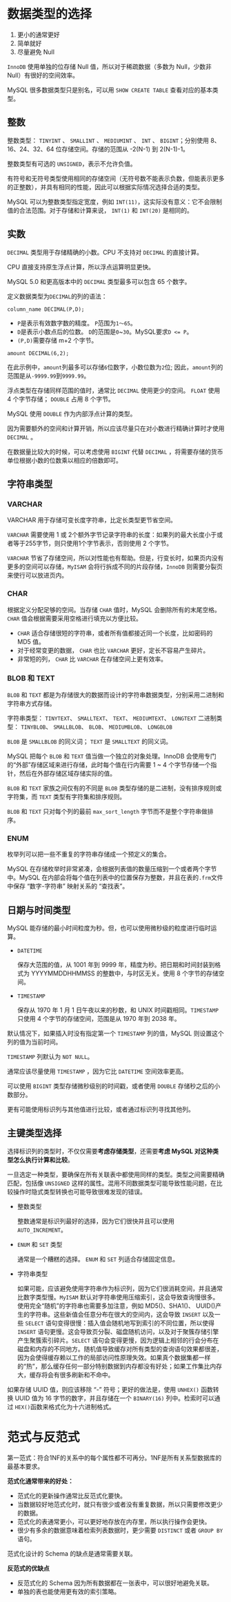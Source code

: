 # 数据类型的选择

1. 更小的通常更好
2. 简单就好
3. 尽量避免 Null

`InnoDB` 使用单独的位存储 Null 值，所以对于稀疏数据（多数为 Null，少数非 Null）有很好的空间效率。

MySQL 很多数据类型只是别名，可以用 `SHOW CREATE TABLE` 查看对应的基本类型。

## 整数

整数类型： `TINYINT` 、 `SMALLINT` 、 `MEDIUMINT` 、 `INT` 、 `BIGINT`；分别使用 8、16、24、32、64 位存储空间。存储的范围从 -2(N-1) 到 2(N-1)-1。

整数类型有可选的 `UNSIGNED`，表示不允许负值。

有符号和无符号类型使用相同的存储空间（无符号数不能表示负数，但能表示更多的正整数），并具有相同的性能，因此可以根据实际情况选择合适的类型。

MySQL 可以为整数类型指定宽度，例如 `INT(11)`，这实际没有意义：它不会限制值的合法范围。对于存储和计算来说， `INT(1)` 和 `INT(20)` 是相同的。

## 实数

`DECIMAL` 类型用于存储精确的小数。CPU 不支持对 `DECIMAL` 的直接计算。

CPU 直接支持原生浮点计算，所以浮点运算明显更快。

MySQL 5.0 和更高版本中的 `DECIMAL` 类型最多可以包含 65 个数字。

定义数据类型为`DECIMAL`的列的语法：

```mysql
column_name DECIMAL(P,D);
```

- `P`是表示有效数字数的精度。 `P`范围为`1〜65`。
- `D`是表示小数点后的位数。 `D`的范围是`0`~`30`。MySQL要求`D <= P`。
- `(P,D)`需要存储 m+2 个字节。

```mysql
amount DECIMAL(6,2);
```

在此示例中，`amount`列最多可以存储`6`位数字，小数位数为`2`位; 因此，`amount`列的范围是从`-9999.99`到`9999.99`。

浮点类型在存储同样范围的值时，通常比 `DECIMAL` 使用更少的空间。 `FLOAT` 使用 4 个字节存储； `DOUBLE` 占用 8 个字节。

MySQL 使用 `DOUBLE` 作为内部浮点计算的类型。

因为需要额外的空间和计算开销，所以应该尽量只在对小数进行精确计算时才使用 `DECIMAL` 。

在数据量比较大的时候，可以考虑使用 `BIGINT` 代替 `DECIMAL` ，将需要存储的货币单位根据小数的位数乘以相应的倍数即可。

## 字符串类型

### VARCHAR

VARCHAR 用于存储可变长度字符串，比定长类型更节省空间。

`VARCHAR` 需要使用 1 或 2个额外字节记录字符串的长度：如果列的最大长度小于或者等于255字节，则只使用1个字节表示，否则使用 2 个字节。

`VARCHAR` 节省了存储空间，所以对性能也有帮助。但是，行变长时，如果页内没有更多的空间可以存储，`MyISAM` 会将行拆成不同的片段存储，`InnoDB` 则需要分裂页来使行可以放进页内。

### CHAR

根据定义分配足够的空间。当存储 `CHAR` 值时，MySQL 会删除所有的末尾空格。`CHAR` 值会根据需要采用空格进行填充以方便比较。

- `CHAR` 适合存储很短的字符串，或者所有值都接近同一个长度，比如密码的 MD5 值。
- 对于经常变更的数据， `CHAR` 也比 `VARCHAR` 更好，定长不容易产生碎片。
- 非常短的列， `CHAR` 比 `VARCHAR` 在存储空间上更有效率。

### BLOB 和 TEXT

`BLOB` 和 `TEXT` 都是为存储很大的数据而设计的字符串数据类型，分别采用二进制和字符串方式存储。

字符串类型： `TINYTEXT`、 `SMALLTEXT`、 `TEXT`、 `MEDIUMTEXT`、 `LONGTEXT`
二进制类型： `TINYBLOB`、 `SMALLBLOB`、 `BLOB`、 `MEDIUMBLOB`、 `LONGBLOB`

`BLOB` 是 `SMALLBLOB` 的同义词； `TEXT` 是 `SMALLTEXT` 的同义词。

MySQL 把每个 `BLOB` 和 `TEXT` 值当做一个独立的对象处理。InnoDB 会使用专门的“外部”存储区域来进行存储，此时每个值在行内需要 1 ~ 4 个字节存储一个指针，然后在外部存储区域存储实际的值。

`BLOB` 和 `TEXT` 家族之间仅有的不同是 `BLOB` 类型存储的是二进制，没有排序规则或字符集，而 `TEXT` 类型有字符集和排序规则。

`BLOB` 和 `TEXT` 只对每个列的最前 `max_sort_length` 字节而不是整个字符串做排序。

### ENUM

枚举列可以把一些不重复的字符串存储成一个预定义的集合。

MySQL 在存储枚举时非常紧凑，会根据列表值的数量压缩到一个或者两个字节中。MySQL 在内部会将每个值在列表中的位置保存为整数，并且在表的`.frm`文件中保存 “数字-字符串” 映射关系的 “查找表”。

## 日期与时间类型

MySQL 能存储的最小时间粒度为秒。但，也可以使用微秒级的粒度进行临时运算。

- `DATETIME`

  保存大范围的值，从 1001 年到 9999 年，精度为秒。把日期和时间封装到格式为 YYYYMMDDHHMMSS 的整数中，与时区无关。使用 8 个字节的存储空间。

- `TIMESTAMP`

  保存从 1970 年 1 月 1 日午夜以来的秒数，和 UNIX 时间戳相同。`TIMESTAMP` 只使用 4 个字节的存储空间，范围是从 1970 年到 2038 年。

默认情况下，如果插入时没有指定第一个 `TIMESTAMP` 列的值，MySQL 则设置这个列的值为当前时间。

`TIMESTAMP` 列默认为 `NOT NULL`。

通常应该尽量使用 `TIMESTAMP` ，因为它比 `DATETIME` 空间效率更高。

可以使用 `BIGINT` 类型存储微秒级别的时间戳，或者使用 `DOUBLE` 存储秒之后的小数部分。

更有可能使用标识列与其他值进行比较，或者通过标识列寻找其他列。

## 主键类型选择

选择标识列的类型时，不仅仅需要**考虑存储类型**，还需要**考虑 MySQL 对这种类型怎么执行计算和比较**。

一旦选定一种类型，要确保在所有关联表中都使用同样的类型。类型之间需要精确匹配，包括像 `UNSIGNED` 这样的属性。混用不同数据类型可能导致性能问题，在比较操作时隐式类型转换也可能导致很难发现的错误。

- 整数类型

  整数通常是标识列最好的选择，因为它们很快并且可以使用 `AUTO_INCREMENT`。

- `ENUM` 和 `SET` 类型

  通常是一个糟糕的选择。 `ENUM` 和 `SET` 列适合存储固定信息。

- 字符串类型

  如果可能，应该避免使用字符串作为标识列，因为它们很消耗空间，并且通常比数字类型慢。`MyISAM` 默认对字符串使用压缩索引，这会导致查询慢很多。使用完全“随机”的字符串也需要多加注意，例如 MD5()、SHA1()、 UUID()产生的字符串。这些新值会任意分布在很大的空间内，这会导致 `INSERT` 以及一些 `SELECT` 语句变得很慢：插入值会随机地写到索引的不同位置，所以使得 `INSERT` 语句更慢。这会导致页分裂、磁盘随机访问，以及对于聚簇存储引擎产生聚簇索引碎片。`SELECT` 语句会变得更慢，因为逻辑上相邻的行会分布在磁盘和内存的不同地方。随机值导致缓存对所有类型的查询语句效果都很差，因为会使得缓存赖以工作的局部访问性原理失效。如果真个数据集都一样的“热”，那么缓存任何一部分特别数据到内存都没有好处；如果工作集比内存大，缓存将会有很多刷新和不命中。

如果存储 UUID 值，则应该移除 “-” 符号；更好的做法是，使用 `UNHEX()` 函数转换 UUID 值为 16 字节的数字，并且存储在一个 `BINARY(16)` 列中。检索时可以通过 `HEX()`函数来格式化为十六进制格式。

# 范式与反范式

第一范式：符合1NF的关系中的每个属性都不可再分。1NF是所有关系型数据库的最基本要求。

**范式化通常带来的好处：**

- 范式化的更新操作通常比反范式化要快。
- 当数据较好地范式化时，就只有很少或者没有重复数据，所以只需要修改更少的数据。
- 范式化的表通常更小，可以更好地存放在内存里，所以执行操作会更快。
- 很少有多余的数据意味着检索列表数据时，更少需要 `DISTINCT` 或者 `GROUP BY` 语句。

范式化设计的 Schema 的缺点是通常需要关联。

**反范式的优缺点**

- 反范式化的 Schema 因为所有数据都在一张表中，可以很好地避免关联。
- 单独的表也能使用更有效的索引策略。

